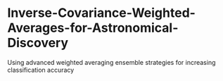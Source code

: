 # Inverse-Covariance-Weighted-Averages-for-Astronomical-Discovery
Using advanced weighted averaging ensemble strategies for increasing classification accuracy
